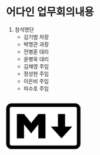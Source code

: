 어다인 업무회의내용
============
1. 참석명단
	- 김기범 차장
	- 박명관 과장
	- 전병훈 대리
	- 윤병욱 대리
	- 김채영 주임
	- 정성현 주임
	- 이은비 주임
	- 피수호 주임
<br>
<img src="img.png" width="40%" height="30%" title="px(픽셀) 크기 설정" alt="RubberDuck"></img>